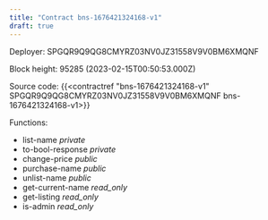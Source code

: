 ```yaml
---
title: "Contract bns-1676421324168-v1"
draft: true
---
```

Deployer: SPGQR9Q9QG8CMYRZ03NV0JZ31558V9V0BM6XMQNF


 



Block height: 95285 (2023-02-15T00:50:53.000Z)

Source code: {{<contractref "bns-1676421324168-v1" SPGQR9Q9QG8CMYRZ03NV0JZ31558V9V0BM6XMQNF bns-1676421324168-v1>}}

Functions:

* list-name _private_
* to-bool-response _private_
* change-price _public_
* purchase-name _public_
* unlist-name _public_
* get-current-name _read_only_
* get-listing _read_only_
* is-admin _read_only_
